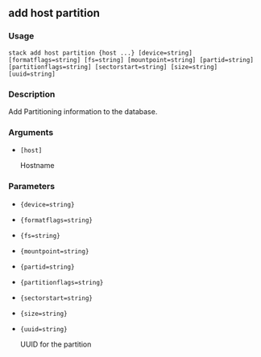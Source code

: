 ## add host partition

### Usage

`stack add host partition {host ...} [device=string] [formatflags=string] [fs=string] [mountpoint=string] [partid=string] [partitionflags=string] [sectorstart=string] [size=string] [uuid=string]`

### Description


Add Partitioning information to the database.


### Arguments

* `[host]`

   Hostname


### Parameters
* `{device=string}`
* `{formatflags=string}`
* `{fs=string}`
* `{mountpoint=string}`
* `{partid=string}`
* `{partitionflags=string}`
* `{sectorstart=string}`
* `{size=string}`
* `{uuid=string}`

   UUID for the partition



